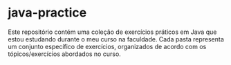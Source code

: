 # java-practice
Este repositório contém uma coleção de exercícios práticos em Java que estou estudando durante o meu curso na faculdade. Cada pasta representa um conjunto específico de exercícios, organizados de acordo com os tópicos/exercícios abordados no curso.
